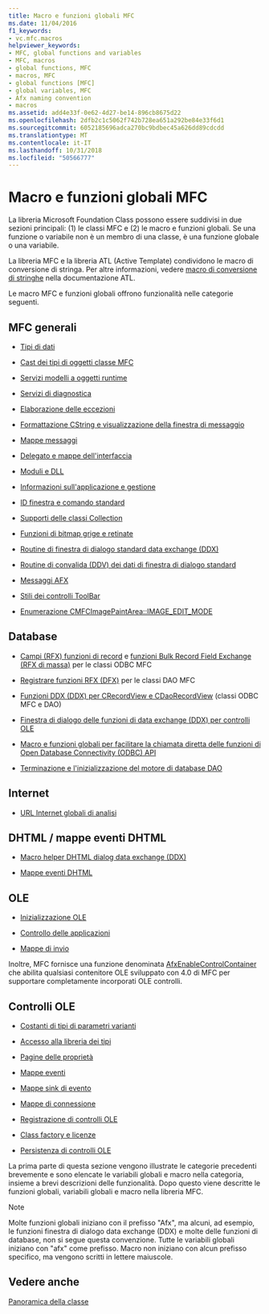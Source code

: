 ```yaml
---
title: Macro e funzioni globali MFC
ms.date: 11/04/2016
f1_keywords:
- vc.mfc.macros
helpviewer_keywords:
- MFC, global functions and variables
- MFC, macros
- global functions, MFC
- macros, MFC
- global functions [MFC]
- global variables, MFC
- Afx naming convention
- macros
ms.assetid: add4e33f-0e62-4d27-be14-896cb8675d22
ms.openlocfilehash: 2dfb2c1c5062f742b728ea651a292be84e33f6d1
ms.sourcegitcommit: 6052185696adca270bc9bdbec45a626dd89cdcdd
ms.translationtype: MT
ms.contentlocale: it-IT
ms.lasthandoff: 10/31/2018
ms.locfileid: "50566777"
---
```

# <a name="mfc-macros-and-globals"></a>Macro e funzioni globali MFC

La libreria Microsoft Foundation Class possono essere suddivisi in due sezioni principali: (1) le classi MFC e (2) le macro e funzioni globali. Se una funzione o variabile non è un membro di una classe, è una funzione globale o una variabile.

La libreria MFC e la libreria ATL (Active Template) condividono le macro di conversione di stringa. Per altre informazioni, vedere [macro di conversione di stringhe](../../atl/reference/string-conversion-macros.md) nella documentazione ATL.

Le macro MFC e funzioni globali offrono funzionalità nelle categorie seguenti.

## <a name="general-mfc"></a>MFC generali

- [Tipi di dati](data-types-mfc.md)

- [Cast dei tipi di oggetti classe MFC](type-casting-of-mfc-class-objects.md)

- [Servizi modelli a oggetti runtime](run-time-object-model-services.md)

- [Servizi di diagnostica](diagnostic-services.md)

- [Elaborazione delle eccezioni](exception-processing.md)

- [Formattazione CString e visualizzazione della finestra di messaggio](cstring-formatting-and-message-box-display.md)

- [Mappe messaggi](message-map-macros-mfc.md)

- [Delegato e mappe dell'interfaccia](delegate-and-interface-maps.md)

- [Moduli e DLL](extension-dll-macros.md)

- [Informazioni sull'applicazione e gestione](application-information-and-management.md)

- [ID finestra e comando standard](standard-command-and-window-ids.md)

- [Supporti delle classi Collection](collection-class-helpers.md)

- [Funzioni di bitmap grige e retinate](gray-and-dithered-bitmap-functions.md)

- [Routine di finestra di dialogo standard data exchange (DDX)](standard-dialog-data-exchange-routines.md)

- [Routine di convalida (DDV) dei dati di finestra di dialogo standard](standard-dialog-data-validation-routines.md)

- [Messaggi AFX](afx-messages.md)

- [Stili dei controlli ToolBar](toolbar-control-styles.md)

- [Enumerazione CMFCImagePaintArea::IMAGE_EDIT_MODE](cmfcimagepaintarea-image-edit-mode-enumeration.md)

## <a name="database"></a>Database

- [Campi (RFX) funzioni di record](record-field-exchange-functions.md) e [funzioni Bulk Record Field Exchange (RFX di massa)](record-field-exchange-functions.md) per le classi ODBC MFC

- [Registrare funzioni RFX (DFX)](record-field-exchange-functions.md) per le classi DAO MFC

- [Funzioni DDX (DDX) per CRecordView e CDaoRecordView](dialog-data-exchange-functions-for-crecordview-and-cdaorecordview.md) (classi ODBC MFC e DAO)

- [Finestra di dialogo delle funzioni di data exchange (DDX) per controlli OLE](dialog-data-exchange-functions-for-ole-controls.md)

- [Macro e funzioni globali per facilitare la chiamata diretta delle funzioni di Open Database Connectivity (ODBC) API](database-macros-and-globals.md)

- [Terminazione e l'inizializzazione del motore di database DAO](dao-database-engine-initialization-and-termination.md)

## <a name="internet"></a>Internet

- [URL Internet globali di analisi](internet-url-parsing-globals.md)

## <a name="dhtml--dhtml-event-maps"></a>DHTML / mappe eventi DHTML

- [Macro helper DHTML dialog data exchange (DDX)](ddx-dhtml-helper-macros.md)

- [Mappe eventi DHTML](dhtml-event-maps.md)

## <a name="ole"></a>OLE

- [Inizializzazione OLE](ole-initialization.md)

- [Controllo delle applicazioni](application-control.md)

- [Mappe di invio](dispatch-maps.md)

Inoltre, MFC fornisce una funzione denominata [AfxEnableControlContainer](ole-initialization.md#afxenablecontrolcontainer) che abilita qualsiasi contenitore OLE sviluppato con 4.0 di MFC per supportare completamente incorporati OLE controlli.

## <a name="ole-controls"></a>Controlli OLE

- [Costanti di tipi di parametri varianti](variant-parameter-type-constants.md)

- [Accesso alla libreria dei tipi](type-library-access.md)

- [Pagine delle proprietà](property-pages-mfc.md)

- [Mappe eventi](event-maps.md)

- [Mappe sink di evento](event-sink-maps.md)

- [Mappe di connessione](connection-maps.md)

- [Registrazione di controlli OLE](registering-ole-controls.md)

- [Class factory e licenze](class-factories-and-licensing.md)

- [Persistenza di controlli OLE](persistence-of-ole-controls.md)

La prima parte di questa sezione vengono illustrate le categorie precedenti brevemente e sono elencate le variabili globali e macro nella categoria, insieme a brevi descrizioni delle funzionalità. Dopo questo viene descritte le funzioni globali, variabili globali e macro nella libreria MFC.

> [!NOTE]
>  Molte funzioni globali iniziano con il prefisso "Afx", ma alcuni, ad esempio, le funzioni finestra di dialogo data exchange (DDX) e molte delle funzioni di database, non si segue questa convenzione. Tutte le variabili globali iniziano con "afx" come prefisso. Macro non iniziano con alcun prefisso specifico, ma vengono scritti in lettere maiuscole.

## <a name="see-also"></a>Vedere anche

[Panoramica della classe](../../mfc/class-library-overview.md)

